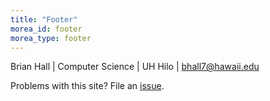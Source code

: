 ```yaml
---
title: "Footer"
morea_id: footer
morea_type: footer
---
```

Brian Hall \| Computer Science \| UH Hilo \| bhall7@hawaii.edu

Problems with this site? File an [issue](https://github.com/bruab/cs294_fall2015/issues).
